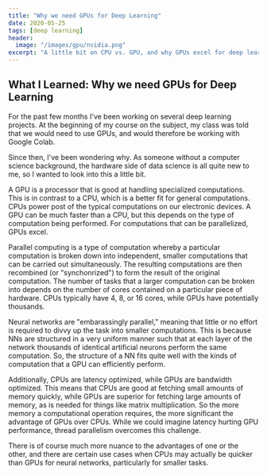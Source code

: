```yaml
---
title: "Why we need GPUs for Deep Learning"
date: 2020-05-25
tags: [deep learning]
header: 
  image: "/images/gpu/nvidia.png"
excerpt: "A little bit on CPU vs. GPU, and why GPUs excel for deep learning tasks."
---
```


## What I Learned: Why we need GPUs for Deep Learning

For the past few months I've been working on several deep learning projects. At the beginning of my course on the subject, my class was told that we would need to use GPUs, and would therefore be working with Google Colab.

Since then, I've been wondering why. As someone without a computer science background, the hardware side of data science is all quite new to me, so I wanted to look into this a little bit. 

A GPU is a processor that is good at handling specialized computations. This is in contrast to a CPU, which is a better fit for general computations. CPUs power post of the typical computations on our electronic devices. A GPU can be much faster than a CPU, but this depends on the type of computation being performed. For computations that can be parallelized, GPUs excel. 

Parallel computing is a type of computation whereby a particular computation is broken down into independent, smaller computations that can be carried out simultaneously. The resulting computations are then recombined (or "synchonrized") to form the result of the original computation. The number of tasks that a larger computation can be broken into depends on the number of cores contained on a particular piece of hardware. CPUs typically have 4, 8, or 16 cores, while GPUs have potentially thousands. 

Neural networks are "embarassingly parallel," meaning that little or no effort is required to divvy up the task into smaller computations. This is because NNs are structured in a very uniform manner such that at each layer of the network thousands of identical artificial neurons perform the same computation. So, the structure of a NN fits quite well with the kinds of computation that a GPU can efficiently perform.

Additionally, CPUs are latency optimized, while GPUs are bandwidth optimized. This means that CPUs are good at fetching small amounts of memory quickly, while GPUs are superior for fetching large amounts of memory, as is needed for things like matrix multiplication. So the more memory a computational operation requires, the more significant the advantage of GPUs over CPUs. While we could imagine latency hurting GPU performance, thread parallelism overcomes this challenge. 

There is of course much more nuance to the advantages of one or the other, and there are certain use cases when CPUs may actually be quicker than GPUs for neural networks, particularly for smaller tasks. 

